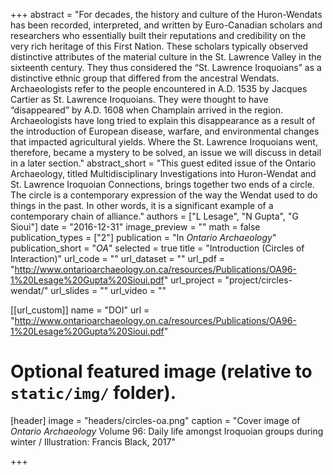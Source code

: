 +++
abstract = "For decades, the history and culture of the Huron-Wendats has been recorded, interpreted, and written by Euro-Canadian scholars and researchers who essentially built their reputations and credibility on the very rich heritage of this First Nation. These scholars typically observed distinctive attributes of the material culture in the St. Lawrence Valley in the sixteenth century. They thus considered the “St. Lawrence Iroquoians” as a distinctive ethnic group that differed from the ancestral Wendats. Archaeologists refer to the people encountered in A.D. 1535 by Jacques Cartier as St. Lawrence Iroquoians. They were thought to have “disappeared” by A.D. 1608 when Champlain arrived in the region. Archaeologists have long tried to explain this disappearance as a result of the introduction of European disease, warfare, and environmental changes that impacted agricultural yields. Where the St. Lawrence Iroquoians went, therefore, became a mystery to be solved, an issue we will discuss in detail in a later section."
abstract_short = "This guest edited issue of the Ontario Archaeology, titled Multidisciplinary Investigations into Huron-Wendat and St. Lawrence Iroquoian Connections, brings together two ends of a circle.  The circle is a contemporary expression of the way the Wendat used to do things in the past. In other words, it is a significant example of a contemporary chain of alliance."
authors = ["L Lesage", "N Gupta", "G Sioui"]
date = "2016-12-31"
image_preview = ""
math = false
publication_types = ["2"]
publication = "In *Ontario Archaeology*"
publication_short = "*OA*"
selected = true
title = "Introduction (Circles of Interaction)"
url_code = ""
url_dataset = ""
url_pdf = "http://www.ontarioarchaeology.on.ca/resources/Publications/OA96-1%20Lesage%20Gupta%20Sioui.pdf"
url_project = "project/circles-wendat/"
url_slides = ""
url_video = ""

[[url_custom]]
name = "DOI"
url = "http://www.ontarioarchaeology.on.ca/resources/Publications/OA96-1%20Lesage%20Gupta%20Sioui.pdf"

# Optional featured image (relative to `static/img/` folder).
[header]
image = "headers/circles-oa.png"
caption = "Cover image of *Ontario Archaeology* Volume 96: Daily life amongst Iroquoian groups during winter / Illustration: Francis Black, 2017"


+++
